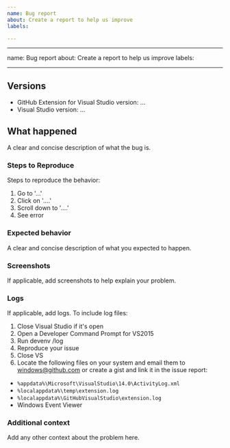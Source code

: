 ```yaml
---
name: Bug report
about: Create a report to help us improve
labels: 

---
```


---
name: Bug report
about: Create a report to help us improve
labels: 

---

## Versions
 - GitHub Extension for Visual Studio version: ...
 - Visual Studio version: ...

## What happened
A clear and concise description of what the bug is.

### Steps to Reproduce
Steps to reproduce the behavior:
1. Go to '...'
2. Click on '....'
3. Scroll down to '....'
4. See error

### Expected behavior
A clear and concise description of what you expected to happen.

### Screenshots
If applicable, add screenshots to help explain your problem.

### Logs
If applicable, add logs. To include log files:
  1. Close Visual Studio if it's open
  2. Open a Developer Command Prompt for VS2015
  3. Run devenv /log
  4. Reproduce your issue
  5. Close VS
  6. Locate the following files on your system and email them to windows@github.com or create a gist and link it in the issue report:
   - `%appdata%\Microsoft\VisualStudio\14.0\ActivityLog.xml`
   - `%localappdata%\temp\extension.log`
   - `%localappdata%\GitHubVisualStudio\extension.log`
   - Windows Event Viewer

### Additional context
Add any other context about the problem here.
